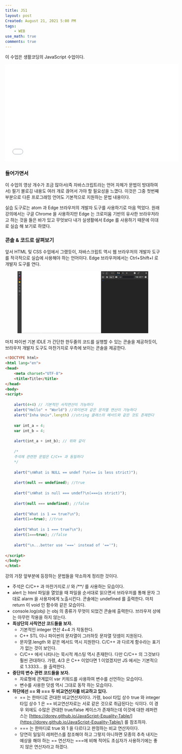 ```yaml
---
title: JS1
layout: post
Created: August 21, 2021 5:00 PM
tags:
    - WEB
use_math: true
comments: true
---
```


이 수업은 생활코딩의 JavaScript 수업이다.

<iframe width="560" height="315" src="[https://www.youtube.com/embed/PZIPsKgWJiw](https://www.youtube.com/embed/PZIPsKgWJiw)" title="YouTube video player" frameborder="0" allow="accelerometer; autoplay; clipboard-write; encrypted-media; gyroscope; picture-in-picture" allowfullscreen></iframe>

### 들어가면서

이 수업의 영상 개수가 조금 많아서(즉 자바스크립트라는 언어 자체가 문법이 방대하여서) 필기 블로깅 내용도 여러 개로 끊어서 가야 할 필요성을 느꼈다. 이것은 그중 첫번째 부분으로 다른 프로그래밍 언어도 기본적으로 지원하는 문법 내용이다.

실습 도구로는 atom 과 Edge 브라우저의 개발자 도구를 사용하기로 마음 먹었다. 원래 강의에서는 구글 Chrome 을 사용하지만 Edge 는 크로미움 기반의 유사한 브라우저라고 하는 것을 들은 바가 있고 무엇보다 내가 실생활에서 Edge 를 사용하기 때문에 이대로 실습 해 보기로 하였다.

### 콘솔 & 코드로 살펴보기

앞서 HTML 및 CSS 수업에서 그랬듯이, 자바스크립트 역시 웹 브라우저의 개발자 도구를 적극적으로 실습에 사용해야 하는 언어이다. Edge 브라우저에서는 Ctrl+Shift+I 로 개발자 도구를 연다.

<div class="center">
  <figure>
    <a href="/images/2021/js1/console.png"><img src="/images/2021/js1/console.png" width="800"></a>
  </figure>
</div>

마치 파이썬 기본 IDLE 가 간단한 한두줄의 코드를 실행할 수 있는 콘솔을 제공하듯이, 브라우저 개발자 도구도 마찬가지로 우측에 보이는 콘솔을 제공한다.

```html
<!DOCTYPE html>
<html lang="en">
<head>
    <meta charset="UTF-8">
    <title>Title</title>
</head>
<body>
<script>

    alert(4+4) // 기본적인 사칙연산이 가능하다
    alert("Hello" + "World") //파이썬과 같은 문자열 연산이 가능하다
    alert("Inha Univ".length) //string 클래스의 메서드와 같은 것도 존재한다

    var int_a = 4;
    var int_b = 4;

    alert(int_a + int_b); // 위와 같이

    /*
    주석에 관련한 문법은 C/C++ 과 동일하다
    */

    alert("\nWhat is NULL == undef ?\n(== is less strict)");

    alert(null == undefined); //true

    alert("\nWhat is null === undef?\n(===is strict)");

    alert(null === undefined); //false

    alert("What is 1 == true?\n");
    alert(1==true); //true

    alert("What is 1 === true?\n");
    alert(1===true); //false

    alert("\n...better use '===' instead of '=='");

</script>
</body>
</html>
```

강의 가장 앞부분에 등장하는 문법들을 약소하게 정리한 것이다.

- 주석은 C/C++ 과 마찬가지로 // 와 /**/ 를 사용하는 모습이다.
- alert 는 html 파일을 열었을 때 파일을 순서대로 읽으면서 브라우저를 통해 문자 그대로 alarm 을 사용자에게 노출시킨다. 콘솔에는 undefined 를 출력한다. 마치 return 이 void 인 함수와 같은 모습이다.
- console.log(obj) 는 obj 의 종류가 무엇이 되었건 콘솔에 출력한다. 브라우저 상에는 아무런 작용을 하지 않는다.
- **최상단의 사칙연산 코드들을 보자.**
    - 기본적인 integer 연산 4+4 가 작동한다.
    - C++ STL 이나 파이썬의 문자열이 그러하듯 문자열 덧셈이 지원된다.
    - 문자열.length 와 같은 메서드 역시 지원한다. C/C++ 과 다르게 함수라는 표기가 없는 것이 보인다.
    - C/C++ 에서 나타나는 묵시적 캐스팅 역시 존재한다. 다만 C/C++ 의 그것보다 훨씬 관대하다. 가령, 4/3 은 C++ 이었다면 1 이었겠지만 JS 에서는 기본적으로 1.3333... 을 출력한다.
- **중단의 변수 관련 코드들을 보자.**
    - 자료형에 관계없이 var 키워드를 사용하여 변수를 선언하는 모습이다.
    - 변수를 사용한 덧셈 역시 그대로 동작 하는 모습이다.
- **하단에선 == 와 === 두 비교연산자를 비교하고 있다.**
    - == 는 한마디로 관대한 비교연산자이다. 가령, bool 타입 상수 true 와 integer 타입 상수 1 은 == 비교연산자로는 서로 같은 것으로 취급된다는 식이다. 이 경우 외에도 수많은 관대한 true/false 케이스가 존재하는데 이것에 대한 레퍼런스는 [https://dorey.github.io/JavaScript-Equality-Table/](https://dorey.github.io/JavaScript-Equality-Table/) 를 참조하자.
    - === 는 한마디로 true 와 1 을 다르다고 판정하는 비교 연산자이다.
    - 당연히 일일히 레퍼런스를 참조해야 하고 그렇지 아니하면 모종의 추측 내지는 예상을 해야 하는 == 연산자는 ===에 비해 적어도 초심자가 사용하기에는 좋지 않은 연산자라고 하겠다.
